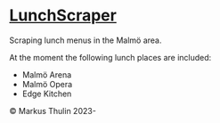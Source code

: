 # [LunchScraper](https://github.com/thulin82/LunchScraper)

Scraping lunch menus in the Malmö area.

At the moment the following lunch places are included:

-   Malmö Arena
-   Malmö Opera
-   Edge Kitchen

© Markus Thulin 2023-
